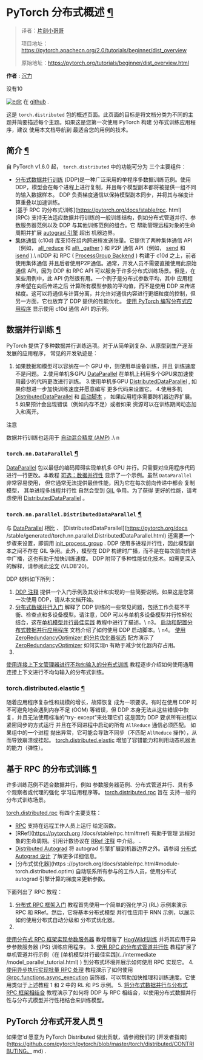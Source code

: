 


# PyTorch 分布式概述 [¶](#pytorch-distributed-overview "此标题的永久链接")


> 译者：[片刻小哥哥](https://github.com/jiangzhonglian)
>
> 项目地址：<https://pytorch.apachecn.org/2.0/tutorials/beginner/dist_overview>
>
> 原始地址：<https://pytorch.org/tutorials/beginner/dist_overview.html>




**作者** 
 :
 [沉力](https://mrshenli.github.io/)





 没有10



[![edit](https://pytorch.org/tutorials/_images/pencil-16.png)](https://pytorch.org/tutorials/_images/pencil-16.png)
 在 [github](https://github.com/pytorch/tutorials/blob/main/beginner_source/dist_overview.rst) 
.





 这是 
 `torch.distributed` 包的概述页面。此页面的目标是将文档分类为不同的主题并简要描述每个主题。如果这是您第一次使用 PyTorch 构建
分布式训练应用程序，建议
使用本文档导航到
最适合您的用例的技术。





## 简介 [¶](#introduction "此标题的永久链接")




 自 PyTorch v1.6.0 起，
 `torch.distributed` 中的功能可分为
三个主要组件：



* [分布式数据并行训练](https://pytorch.org/docs/stable/generated/torch.nn.parallel.DistributedDataParallel.html) 
 (DDP)是一种广泛采用的单程序多数据训练范例。使用 DDP，模型会在每个进程上进行复制，并且每个模型副本都将被提供一组不同的输入数据样本。 DDP 负责梯度通信以保持模型副本同步，并将其与梯度计算重叠以加速训练。
* [基于 RPC 的分布式训练](https://pytorch.org/docs/stable/rpc. html) 
 (RPC) 支持无法适应数据并行训练的一般训练结构，例如分布式管道并行、参数服务器范例以及 DDP 与其他训练范例的组合。它
帮助管理远程对象的生命周期并扩展
 [autograd 引擎](https://pytorch.org/docs/stable/autograd.html) 
 超出
机器边界。
* [集体通信](https://pytorch.org/docs/stable/distributed.html) 
 (c10d) 库支持在组内跨进程发送张量。它提供了两种集体通信 API（例如，
 [all_reduce](https://pytorch.org/docs/stable/distributed.html#torch.distributed.all_reduce) 
 和
 [all\ _gather](https://pytorch.org/docs/stable/distributed.html#torch.distributed.all_gather) 
 )
 和 P2P 通信 API（例如，
 [send](https://pytorch.org/docs/stable/distributed.html#torch.distributed.send) 
 和
 [isend](https://pytorch.org/docs/stable/distributed.html#torch.distributed.isend) 
 ).\ nDDP 和 RPC (
 [ProcessGroup Backend](https://pytorch.org/docs/stable/rpc.html#process-group-backend) 
 )
 构建于 c10d 之上，前者使用集体通信
并且后者使用P2P通信。通常，开发人员不需要直接使用此原始通信 API，因为 DDP 和 RPC API 可以服务于许多分布式训练场景。但是，在某些用例中，此 API 仍然很有用。一个例子是分布式参数平均，其中
应用程序希望在向后传递之后
计算所有模型参数的平均值，而不是使用 DDP 来传递梯度。这可以将通信与计算分离，并允许对通信内容进行更细粒度的控制，但另一方面，它也放弃了 DDP 提供的性能优化。
 [使用 PyTorch 编写分布式应用程序](../middle/dist_tuto.html) 
 显示使用 c10d 通信 API 的示例。





## 数据并行训练 [¶](#data-parallel-training "永久链接到此标题")



PyTorch 提供了多种数据并行训练选项。对于从简单到复杂、从原型到生产逐渐发展的应用程序，
常见的开发轨迹是：



1. 如果数据和模型可以容纳在一个 GPU 中，则使用单设备训练，并且
训练速度不是问题。
2.使用单机多GPU
 [DataParallel](https://pytorch.org/docs/stable/generated/torch.nn.DataParallel.html)
 在单机上利用多个GPU来加速使用最少的代码更改进行训练。
3.使用单机多GPU
 [DistributedDataParallel](https://pytorch.org/docs/stable/generated/torch.nn.parallel.DistributedDataParallel.html) 
 ,
如果你想进一步加快训练速度并愿意编写
更多代码来设置它。
4.使用多机
 [DistributedDataParallel](https://pytorch.org/docs/stable/generated/torch.nn.parallel.DistributedDataParallel.html) 
 和
 [启动脚本](https://github.com/pytorch/examples/blob/master/distributed/ddp/README.md) 
 ，
如果应用程序需要跨机器边界扩展。
5.如果预计会出现错误（例如内存不足）或者如果
资源可以在训练期间动态加入和离开。




 注意




 数据并行训练也适用于
 [自动混合精度 (AMP)](https://pytorch.org/docs/stable/notes/amp_examples.html#working-with-multiple-gpus) 
.\ n




### `torch.nn.DataParallel` [¶](#torch-nn-dataparallel "此标题的永久链接")



 [DataParallel](https://pytorch.org/docs/stable/generated/torch.nn.DataParallel.html) 
 包以最低的编码障碍实现单机多 GPU 并行。只需要对应用程序代码进行一行更改。本教程
 [可选：数据并行性](../beginner/blitz/data_parallel_tutorial.html)
 显示了一个示例。虽然
 `DataParallel`
 非常容易使用，
但它通常无法提供最佳性能，因为它在每次前向传递中都会
复制模型，
其单进程多线程并行性
自然会受到
 [ GIL](https://wiki.python.org/moin/GlobalInterpreterLock) 
 争用。为了获得
更好的性能，请考虑使用
 [DistributedDataParallel](https://pytorch.org/docs/stable/generated/torch.nn.parallel.DistributedDataParallel.html) 
 。





### `torch.nn.parallel.DistributedDataParallel` [¶](#torch-nn-parallel-distributeddataparallel "此标题的永久链接")



 与
 [DataParallel](https://pytorch.org/docs/stable/generated/torch.nn.DataParallel.html) 相比
 、
 [DistributedDataParallel](https://pytorch.org/docs /stable/generated/torch.nn.parallel.DistributedDataParallel.html) 
 还需要一个步骤来设置，即调用
 [init_process_group](https://pytorch.org/docs/stable/distributed.html#torch.distributed.init_process_group) 
.
DDP 使用多进程并行性，因此模型副本之间不存在 GIL 争用。此外，模型在 DDP 构建时广播，而不是在每次前向传递中广播，这也有助于加快训练速度。 DDP 附带了多种性能优化技术。如需更深入的解释，请参阅此[论文](http://www.vldb.org/pvldb/vol13/p3005-li.pdf)
(VLDB’20)。 




 DDP 材料如下所列：



1. [DDP 注释](https://pytorch.org/docs/stable/notes/ddp.html) 提供一个入门示例及其设计和实现的一些简要说明。如果这是您第一次使用 DDP，请从本文档开始。
2. [分布式数据并行入门](../intermediate/ddp_tutorial.html) 
 解释了 DDP 训练的一些常见问题，包括工作负载不平衡、检查点和多设备模型。请注意，DDP 可以与单机多设备模型并行性轻松结合，这在[单机模型并行最佳实践](../intermediate/model_parallel_tutorial.html) 教程中进行了描述。\ n3。 
 [启动和配置分布式数据并行应用程序](https://github.com/pytorch/examples/blob/main/distributed/ddp/README.md)
 文档介绍了如何使用 DDP 启动脚本。\ n4。 
 [使用 ZeroRedundancyOptimizer 的分片优化器状态](../recipes/zero_redundancy_optimizer.html) 
 配方演示了
 [ZeroRedundancyOptimizer](https://pytorch.org/docs/stable/distributed.optim.html) 
 如何实现n 有助于减少优化器内存占用。
5. 
 [使用连接上下文管理器进行不均匀输入的分布式训练](../advanced/generic_join.html) 
 教程逐步介绍如何使用通用连接上下文进行不均匀输入的分布式训练。




### torch.distributed.elastic [¶](#torch-distributed-elastic "此标题的永久链接")



 随着应用程序复杂性和规模的增长，故障恢复
成为一项要求。有时在使用 DDP 时不可避免地会遇到内存不足 (OOM) 等错误，但 DDP 本身无法从这些错误中恢复，并且无法使用标准的“try- except”来处理它们
这是因为 DDP 要求所有进程以紧密同步的方式运行
并且在不同进程中启动的所有
 `AllReduce`
 通信必须匹配。
如果组中的一个进程
抛出异常，它可能会导致不同步（不匹配
 `AllReduce`
 操作），从而导致崩溃或挂起。
 [torch.distributed.elastic](https://pytorch.org/docs/stable/distributed.elastic.html)
 增加了容错能力和利用动态机器池的能力（弹性）。





## 基于 RPC 的分布式训练 [¶](#rpc-based-distributed-training "永久链接到此标题")




 许多训练范例不适合数据并行，例如
参数服务器范例、分布式管道并行、具有多个观察者或代理的强化
学习应用程序等。
 [torch.distributed.rpc](https://pytorch.org/docs/stable/rpc.html)
 旨在
支持一般的分布式训练场景。




[torch.distributed.rpc](https://pytorch.org/docs/stable/rpc.html)
 有四个主要支柱：



* [RPC](https://pytorch.org/docs/stable/rpc.html#rpc) 
 支持在远程工作人员上运行
给定函数。
* [RRef](https://pytorch.org /docs/stable/rpc.html#rref) 
 有助于管理
远程对象的生命周期。引用计数协议在
 [RRef 注释](https://pytorch.org/docs/stable/rpc/rref.html#remote-reference-protocol) 中介绍。
.
* [Distributed Autograd]( https://pytorch.org/docs/stable/rpc.html#distributed-autograd-framework) 
 将 autograd 引擎扩展到机器边界之外。请参阅
 [分布式 Autograd 设计](https://pytorch.org/docs/stable/rpc/distributed_autograd.html#distributed-autograd-design)
 了解更多详细信息。
* [分布式优化器](https ://pytorch.org/docs/stable/rpc.html#module-torch.distributed.optim) 自动联系所有参与的工作人员，使用分布式 autograd 引擎计算的梯度来更新参数。



 下面列出了 RPC 教程：



1. [分布式 RPC 框架入门](../intermediate/rpc_tutorial.html) 教程首先使用一个简单的强化学习 (RL) 示例来演示 RPC 和 RRef。然后，它将基本分布式模型
并行性应用于 RNN 示例，以展示如何使用分布式自动分级和
分布式优化器。
2. 
 [使用分布式 RPC 框架实现参数服务器](../intermediate/rpc_param_server_tutorial.html) 
 教程借鉴了
 [HogWild!训练](https://people.eecs.berkeley.edu/~brecht/papers/hogwildTR.pdf)
 并将其应用于异步参数服务器 (PS) 训练应用程序。
3. 
 [使用 RPC 的分布式管道并行性](../intermediate/dist_pipeline_parallel_tutorial.html) 
 教程扩展了单机管道并行示例（在
 [单机模型并行最佳实践](../intermediate /model_parallel_tutorial.html) 
 )
到分布式环境并展示如何使用 RPC 实现它。
4. 
 [使用异步执行实现批量 RPC 处理](../intermediate/rpc_async_execution.html) 
 教程演示了如何使用
 [@rpc.functions.async_execution](https://pytorch.org/docs/stable/rpc.html#torch.distributed.rpc.functions.async_execution) 
 装饰器，可以帮助加快推理和训练速度。它使用类似于上述教程 1 和 2 中的 RL 和 PS 示例。
5. [将分布式数据并行与分布式 RPC 框架相结合](../advanced/rpc_ddp_tutorial.html) 教程演示了如何将 DDP 与 RPC 相结合，以使用分布式数据并行性与分布式模型并行性相结合来训练模型。





## PyTorch 分布式开发人员 [¶](#pytorch-distributed-developers "此标题的永久链接")




 如果您’d 愿意为 PyTorch Distributed 做出贡献，请参阅我们的
 [开发者指南](https://github.com/pytorch/pytorch/blob/master/torch/distributed/CONTRIBUTING。 md) 
.









